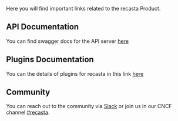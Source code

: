 Here you will find important links related to the recasta Product.

## API Documentation
You can find swagger docs for the API server [here](https://recasta.github.io/recasta/swagger-ui/)

## Plugins Documentation
You can the details of plugins for recasta in this link [here](https://github.com/recasta/plugins)

## Community
You can reach out to the community via [Slack](https://launchpass.com/recastacommunity) or join us in our CNCF channel [#recasta](https://cloud-native.slack.com/archives/C01EP6QRJTD).
